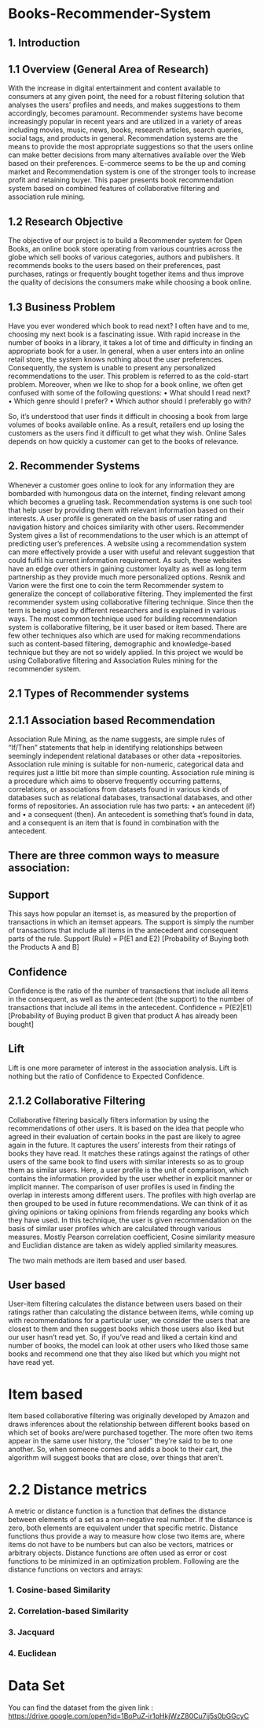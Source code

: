 # Books-Recommender-System

## 1. Introduction
## 1.1 Overview (General Area of Research)
With the increase in digital entertainment and content available to consumers at any given point, the need for a robust filtering solution that analyses the users’ profiles and needs, and makes suggestions to them accordingly, becomes paramount. Recommender systems have become increasingly popular in recent years and are utilized in a variety of areas including movies, music, news, books, research articles, search queries, social tags, and products in general.
Recommendation systems are the means to provide the most appropriate suggestions so that the users online can make better decisions from many alternatives available over the Web based on their preferences.
E-commerce seems to be the up and coming market and Recommendation system is one of the stronger tools to increase profit and retaining buyer. This paper presents book recommendation system based on combined features of collaborative filtering and association rule mining.

## 1.2 Research Objective
The objective of our project is to build a Recommender system for Open Books, an online book store operating from various countries across the globe which sell books of various categories, authors and publishers. 
It recommends books to the users based on their preferences, past purchases, ratings or frequently bought together items and thus improve the quality of decisions the consumers make while choosing a book online.

## 1.3 Business Problem
Have you ever wondered which book to read next?
I often have and to me, choosing my next book is a fascinating issue. With rapid increase in the number of books in a library, it takes a lot of time and difficulty in finding an appropriate book for a user.
In general, when a user enters into an online retail store, the system knows nothing about the user preferences. Consequently, the system is unable to present any personalized recommendations to the user. This problem is referred to as the cold-start problem.
Moreover, when we like to shop for a book online, we often get confused with some of the following questions:
•	What should I read next? 
•	Which genre should I prefer?
•	Which author should I preferably go with?

So, it’s understood that user finds it difficult in choosing a book from large volumes of books available online. As a result, retailers end up losing the customers as the users find it difficult to get what they wish. Online Sales depends on how quickly a customer can get to the books of relevance. 

## 2. Recommender Systems
Whenever a customer goes online to look for any information they are bombarded with humongous data on the internet, finding relevant among which becomes a grueling task. 
Recommendation systems is one such tool that help user by providing them with relevant information based on their interests. A user profile is generated on the basis of user rating and navigation history and choices similarity with other users. Recommender System gives a list of recommendations to the user which is an attempt of predicting user’s preferences. A website using a recommendation system can more effectively provide a user with useful and relevant suggestion that could fulfil his current information requirement. As such, these websites have an edge over others in gaining customer loyalty as well as long term partnership as they provide much more personalized options.
Resnik and Varion were the first one to coin the term Recommender system to generalize the concept of collaborative filtering. They implemented the first recommender system using collaborative filtering technique. Since then the term is being used by different researchers and is explained in various ways. The most common technique used for building recommendation system is collaborative filtering, be it user based or item based. There are few other techniques also which are used for making recommendations such as content-based filtering, demographic and knowledge-based technique but they are not so widely applied. In this project we would be using Collaborative filtering and Association Rules mining for the recommender system.

## 2.1 Types of Recommender systems

## 2.1.1 Association based Recommendation 

Association Rule Mining, as the name suggests, are simple rules of “If/Then” statements that help in identifying relationships between seemingly independent relational databases or other data +repositories.
Association rule mining is suitable for non-numeric, categorical data and requires just a little bit more than simple counting.
Association rule mining is a procedure which aims to observe frequently occurring patterns, correlations, or associations from datasets found in various kinds of databases such as relational databases, transactional databases, and other forms of repositories.
An association rule has two parts:
•	an antecedent (if) and
•	a consequent (then).
An antecedent is something that’s found in data, and a consequent is an item that is found in combination with the antecedent.

## There are three common ways to measure association:
## Support
This says how popular an itemset is, as measured by the proportion of transactions in which an itemset appears.  The support is simply the number of transactions that include all items in the antecedent and consequent parts of the rule.
Support (Rule) = P(E1 and E2) [Probability of Buying both the Products A and B]
## Confidence
Confidence is the ratio of the number of transactions that include all items in the consequent, as well as the antecedent (the support) to the number of transactions that include all items in the antecedent. 
Confidence = P(E2|E1) [Probability of Buying product B given that product A has already been bought]
## Lift
Lift is one more parameter of interest in the association analysis. Lift is nothing but the ratio of Confidence to Expected Confidence.

## 2.1.2 Collaborative Filtering
Collaborative filtering basically filters information by using the recommendations of other users. It is based on the idea that people who agreed in their evaluation of certain books in the past are likely to agree again in the future. It captures the users’ interests from their ratings of books they have read. It matches these ratings against the ratings of other users of the same book to find users with similar interests so as to group them as similar users. Here, a user profile is the unit of comparison, which contains the information provided by the user whether in explicit manner or implicit manner. The comparison of user profiles is used in finding the overlap in interests among different users. The profiles with high overlap are then grouped to be used in future recommendations. We can think of it as giving opinions or taking opinions from friends regarding any books which they have used.
In this technique, the user is given recommendation on the basis of similar user profiles which are calculated through various measures. Mostly Pearson correlation coefficient, Cosine similarity measure and Euclidian distance are taken as widely applied similarity measures.

The two main methods are item based and user based.

## User based
User-item filtering calculates the distance between users based on their ratings rather than calculating the distance between items, while coming up with recommendations for a particular user, we consider the users that are closest to them and then suggest books which those users also liked but our user hasn’t read yet. So, if you’ve read and liked a certain kind and number of books, the model can look at other users who liked those same books and recommend one that they also liked but which you might not have read yet.

# Item based
Item based collaborative filtering was originally developed by Amazon and draws inferences about the relationship between different books based on which set of books are/were purchased together. The more often two items appear in the same user history, the “closer” they’re said to be to one another. So, when someone comes and adds a book to their cart, the algorithm will suggest books that are close, over things that aren’t.


# 2.2 	Distance metrics
A metric or distance function is a function that defines the distance between elements of a set as a non-negative real number. If the distance is zero, both elements are equivalent under that specific metric. 
Distance functions thus provide a way to measure how close two items are, where items do not have to be numbers but can also be vectors, matrices or arbitrary objects. 
Distance functions are often used as error or cost functions to be minimized in an optimization problem.
Following are the distance functions on vectors and arrays:

### 1. Cosine-based Similarity
### 2. Correlation-based Similarity
### 3. Jacquard
### 4. Euclidean

# Data Set
You can find the dataset from the given link :
https://drive.google.com/open?id=1BoPuZ-ir1pHkjWzZ80Cu7jj5s0bGGcyC
